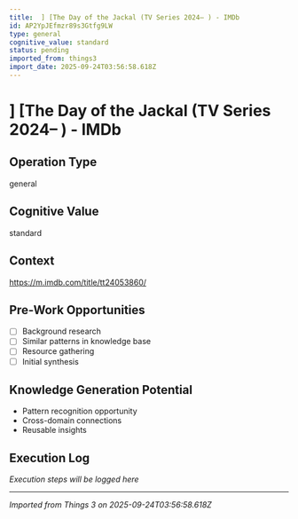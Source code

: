 ```yaml
---
title:  ] [The Day of the Jackal (TV Series 2024– ) - IMDb
id: AP2YpJEfmzr89s3Gtfg9LW
type: general
cognitive_value: standard
status: pending
imported_from: things3
import_date: 2025-09-24T03:56:58.618Z
---
```


#  ] [The Day of the Jackal (TV Series 2024– ) - IMDb

## Operation Type
general

## Cognitive Value
standard

## Context
https://m.imdb.com/title/tt24053860/

## Pre-Work Opportunities
- [ ] Background research
- [ ] Similar patterns in knowledge base
- [ ] Resource gathering
- [ ] Initial synthesis

## Knowledge Generation Potential
- Pattern recognition opportunity
- Cross-domain connections
- Reusable insights

## Execution Log
*Execution steps will be logged here*

---
*Imported from Things 3 on 2025-09-24T03:56:58.618Z*
